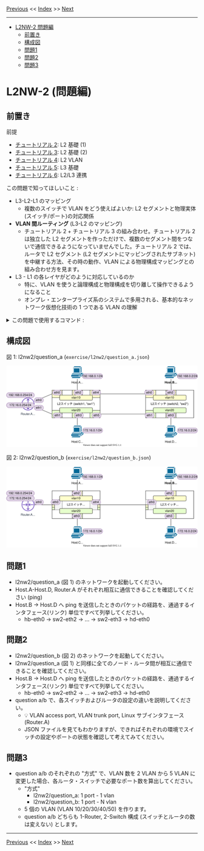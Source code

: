 <!-- HEADER -->
[Previous](../l2nw1/answer.md) << [Index](../index.md) >> [Next](../l2nw2/answer.md)

---
<!-- /HEADER -->

<!-- TOC -->

- [L2NW-2 問題編](#l2nw-2-%E5%95%8F%E9%A1%8C%E7%B7%A8)
  - [前置き](#%E5%89%8D%E7%BD%AE%E3%81%8D)
  - [構成図](#%E6%A7%8B%E6%88%90%E5%9B%B3)
  - [問題1](#%E5%95%8F%E9%A1%8C1)
  - [問題2](#%E5%95%8F%E9%A1%8C2)
  - [問題3](#%E5%95%8F%E9%A1%8C3)

<!-- /TOC -->

# L2NW-2 (問題編)

## 前置き

前提

- [チュートリアル 2](../tutorial2/scenario.md): L2 基礎 (1)
- [チュートリアル 3](../tutorial3/scenario.md): L2 基礎 (2)
- [チュートリアル 4](../tutorial4/scenario.md): L2 VLAN
- [チュートリアル 5](../tutorial5/scenario.md): L3 基礎
- [チュートリアル 6](../tutorial6/scenario.md): L2/L3 連携

この問題で知ってほしいこと :

- L3-L2-L1 のマッピング
  * 複数のスイッチで VLAN をどう使えばよいか: L2 セグメントと物理実体(スイッチ/ポート)の対応関係
- **VLAN 間ルーティング** (L3-L2 のマッピング)
  - チュートリアル 2 + チュートリアル 3 の組み合わせ。チュートリアル 2 は独立した L2 セグメントを作っただけで、複数のセグメント間をつないで通信できるようになっていませんでした。チュートリアル 2 では、ルータで L2 セグメント (L2 セグメントにマッピングされたサブネット) を中継する方法、その時の動作、VLAN による物理構成マッピングとの組み合わせ方を見ます。
- L3 - L1 の各レイヤがどのように対応しているのか
  - 特に、VLAN を使うと論理構成と物理構成を切り離して操作できるようになること
  - オンプレ・エンタープライズ系のシステムで多用される、基本的なネットワーク仮想化技術の 1 つである VLAN の理解

<details>

<summary>この問題で使用するコマンド :</summary>

* インタフェースの一覧表示・設定確認
  * MAC アドレスの確認
    * `ip link show [dev インタフェース名]`
  * IP アドレス一の確認
    * `ip addr show [dev インタフェース名]`
  * VLAN サブインタフェース vlan-id の確認
    * `ip -d link show インタフェース名`
* L3 の通信確認
  * `ping 宛先IPアドレス`
  * `pingall` : 全てのノード間で ping を実行する mininet コマンド
* ARP テーブルの確認 (必要に応じて; L2 の動作確認)
  * `arp -n`
  * `ip neigh`
* スイッチの設定確認
  * スイッチ・ポートの設定確認
    * `ovs-vsctl show`
  * インタフェース名とポート番号の対応確認
    * `ovs-ofctl show スイッチ名`
* スイッチの状態確認
  * MAC アドレステーブル確認
    * `ovs-appctl fdb/show スイッチ名`

</details>


## 構成図

図 1: l2nw2/question_a (`exercise/l2nw2/question_a.json`)

![Topology A](topology_a.drawio.svg)

図 2: l2nw2/question_b (`exercise/l2nw2/question_b.json`)

![Topology B](topology_b.drawio.svg)

## 問題1

* l2nw2/question_a (図 1) のネットワークを起動してください。
* Host.A-Host.D, Router.A がそれぞれ相互に通信できることを確認してください (ping)
* Host.B → Host.D へ ping を送信したときのパケットの経路を、通過するインタフェース(リンク) 単位ですべて列挙してください。
  * hb-eth0 → sw2-eth2 → ... → sw2-eth3 → hd-eth0

## 問題2

* l2nw2/question_b (図 2) のネットワークを起動してください。
* l2nw2/question_a (図 1) と同様に全てのノード・ルータ間が相互に通信できることを確認してください。
* Host.B → Host.D へ ping を送信したときのパケットの経路を、通過するインタフェース(リンク) 単位ですべて列挙してください。
  * hb-eth0 → sw2-eth2 → ... → sw2-eth3 → hd-eth0
* question a/b で、各スイッチおよびルータの設定の違いを説明してください。
  * :bulb: VLAN access port, VLAN trunk port, Linux サブインタフェース (Router.A)
  * JSON ファイルを見てもわかりますが、できればそれぞれの環境でスイッチの設定やポートの状態を確認して考えてみてください。

## 問題3

* question a/b のそれぞれの "方式" で、VLAN 数を 2 VLAN から 5 VLAN に変更した場合、各ルータ・スイッチで必要なポート数を算出してください。
  * "方式"
    * l2nw2/question_a: 1 port - 1 vlan
    * l2nw2/question_b: 1 port - N vlan
  * 5 個の VLAN (VLAN 10/20/30/40/50) を作ります。
  * question a/b どちらも 1-Router, 2-Switch 構成 (スイッチとルータの数は変えない) とします。

<!-- FOOTER -->

---

[Previous](../l2nw1/answer.md) << [Index](../index.md) >> [Next](../l2nw2/answer.md)
<!-- /FOOTER -->
